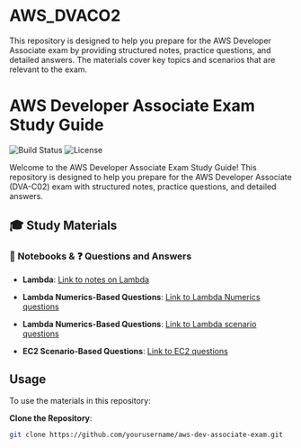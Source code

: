 # AWS_DVACO2
This repository is designed to help you prepare for the AWS Developer Associate exam by providing structured notes, practice questions, and detailed answers. The materials cover key topics and scenarios that are relevant to the exam.
# AWS Developer Associate Exam Study Guide

![Build Status](https://img.shields.io/badge/build-passing-brightgreen)
![License](https://img.shields.io/badge/license-MIT-blue)

Welcome to the AWS Developer Associate Exam Study Guide! This repository is designed to help you prepare for the AWS Developer Associate (DVA-C02) exam with structured notes, practice questions, and detailed answers.

## 🎓 Study Materials

### 📝 Notebooks & ❓ Questions and Answers

- **Lambda**: [Link to notes on Lambda](./Notebooks/AWSLambda.pdf)
- **Lambda Numerics-Based Questions**: [Link to Lambda Numerics questions](https://lisireddy.medium.com/aws-lambda-numerical-questions-cd640f880009)
- **Lambda Numerics-Based Questions**: [Link to Lambda scenario questions](https://lisireddy.medium.com/aws-lambda-scenario-based-questions-86cb7e9207e1)





- **EC2 Scenario-Based Questions**: [Link to EC2 questions](./questions/ec2.md)

## Usage

To use the materials in this repository:

**Clone the Repository**:
   ```bash
   git clone https://github.com/yourusername/aws-dev-associate-exam.git
